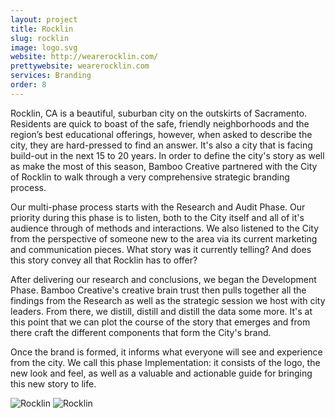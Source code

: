 ```yaml
---
layout: project
title: Rocklin
slug: rocklin
image: logo.svg 
website: http://wearerocklin.com/
prettywebsite: wearerocklin.com
services: Branding
order: 8
---
```


Rocklin, CA is a beautiful, suburban city on the outskirts of Sacramento. Residents are quick to boast of the safe, friendly neighborhoods and the region’s best educational offerings, however, when asked to describe the city, they are hard-pressed to find an answer. It's also a city that is facing build-out in the next 15 to 20 years. In order to define the city's story as well as make the most of this season, Bamboo Creative partnered with the City of Rocklin to walk through a very comprehensive strategic branding process. 

Our multi-phase process starts with the Research and Audit Phase. Our priority during this phase is to listen, both to the City itself and all of it's audience through of methods and interactions. We also listened to the City from the perspective of someone new to the area via its current marketing and communication pieces. What story was it currently telling? And does this story convey all that Rocklin has to offer?

After delivering our research and conclusions, we began the Development Phase. Bamboo Creative's creative brain trust then pulls together all the findings from the Research as well as the strategic session we host with city leaders. From there, we distill, distill and distill the data some more. It's at this point that we can plot the course of the story that emerges and from there craft the different components that form the City's brand.

Once the brand is formed, it informs what everyone will see and experience from the city. We call this phase Implementation: it consists of the logo, the new look and feel, as well as a valuable and actionable guide for bringing this new story to life.

![Rocklin](/images/client-assets/{{page.slug}}/01.jpg)
![Rocklin](/images/client-assets/{{page.slug}}/02.jpg)